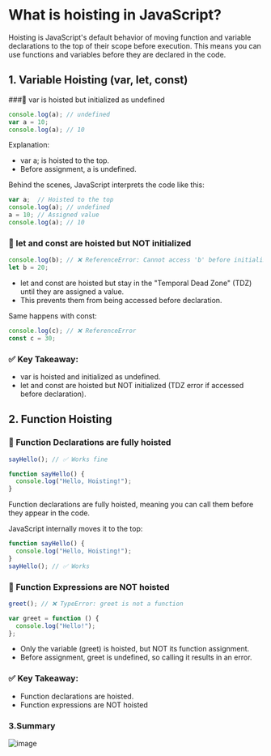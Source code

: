 # What is hoisting in JavaScript?
Hoisting is JavaScript's default behavior of moving function and variable declarations to the top of their scope before execution. This means you can use functions and variables before they are declared in the code.

## 1. Variable Hoisting (var, let, const)
###🔹 var is hoisted but initialized as undefined
```js
console.log(a); // undefined
var a = 10;
console.log(a); // 10

```
Explanation:
- var a; is hoisted to the top.
- Before assignment, a is undefined.

Behind the scenes, JavaScript interprets the code like this:
```js
var a;  // Hoisted to the top
console.log(a); // undefined
a = 10; // Assigned value
console.log(a); // 10

```
### 🔹 let and const are hoisted but NOT initialized
```js
console.log(b); // ❌ ReferenceError: Cannot access 'b' before initialization
let b = 20;

```
- let and const are hoisted but stay in the "Temporal Dead Zone" (TDZ) until they are assigned a value.
- This prevents them from being accessed before declaration.

Same happens with const:
```js
console.log(c); // ❌ ReferenceError
const c = 30;
```
### ✅ Key Takeaway:
- var is hoisted and initialized as undefined.
- let and const are hoisted but NOT initialized (TDZ error if accessed before declaration).

## 2. Function Hoisting
### 🔹 Function Declarations are fully hoisted
```js
sayHello(); // ✅ Works fine

function sayHello() {
  console.log("Hello, Hoisting!");
}
```
Function declarations are fully hoisted, meaning you can call them before they appear in the code.

JavaScript internally moves it to the top:
```js
function sayHello() {
  console.log("Hello, Hoisting!");
}
sayHello(); // ✅ Works
```
### 🔹 Function Expressions are NOT hoisted
```js
greet(); // ❌ TypeError: greet is not a function

var greet = function () {
  console.log("Hello!");
};
```
- Only the variable (greet) is hoisted, but NOT its function assignment.
- Before assignment, greet is undefined, so calling it results in an error.

### ✅ Key Takeaway:
- Function declarations are hoisted.
- Function expressions are NOT hoisted


### 3.Summary
![image](https://github.com/user-attachments/assets/ddfd76a4-5f7e-42a5-a54b-748206bfdd0e)
